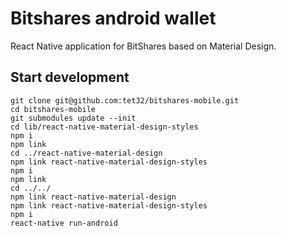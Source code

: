 # Bitshares android wallet

React Native application for BitShares based on Material Design.

## Start development

```
git clone git@github.com:tet32/bitshares-mobile.git
cd bitshares-mobile
git submodules update --init
cd lib/react-native-material-design-styles
npm i
npm link
cd ../react-native-material-design
npm link react-native-material-design-styles
npm i
npm link
cd ../../
npm link react-native-material-design
npm link react-native-material-design-styles
npm i
react-native run-android
```
